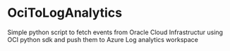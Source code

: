 # OciToLogAnalytics
Simple python script to fetch events from Oracle Cloud Infrastructur using OCI python sdk and push them to Azure Log analytics workspace
